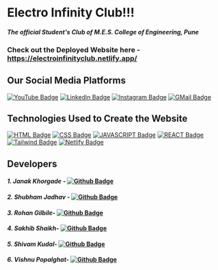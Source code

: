 # **Electro Infinity Club!!!**
####  *The official Student's Club of M.E.S. College of Engineering, Pune*

### Check out the Deployed Website here -  https://electroinfinityclub.netlify.app/   

## Our Social Media Platforms
 [![YouTube Badge](https://img.shields.io/badge/YouTube-FF0000?style=for-the-badge&logo=youtube&logoColor=white)](https://www.youtube.com/channel/UCbl0PVgQHtLh1iLpronm8tg) [![Linkedin Badge](https://img.shields.io/badge/LinkedIn-0077B5?style=for-the-badge&logo=linkedin&logoColor=white)](https://www.linkedin.com/company/electro-infinity-club) [![Instagram Badge](https://img.shields.io/badge/Instagram-E4405F?style=for-the-badge&logo=instagram&logoColor=white)](https://instagram.com/mescoe_eic?utm_medium=copy_link) [![GMail Badge](https://img.shields.io/badge/Gmail-D14836?style=for-the-badge&logo=gmail&logoColor=white)](mailto:electroinfinityclub@gmail.com)

## Technologies Used to Create the Website
[![HTML Badge](https://img.shields.io/badge/HTML5-E34F26?style=for-the-badge&logo=html5&logoColor=white)](https://github.com/Electro-Infinity-Club) [![CSS Badge](https://img.shields.io/badge/CSS3-1572B6?style=for-the-badge&logo=css3&logoColor=white)](https://github.com/Electro-Infinity-Club) [![JAVASCRIPT Badge](https://img.shields.io/badge/JavaScript-323330?style=for-the-badge&logo=javascript&logoColor=F7DF1E)](https://github.com/Electro-Infinity-Club) [![REACT Badge](https://img.shields.io/badge/React-20232A?style=for-the-badge&logo=react&logoColor=61DAFB)](https://github.com/Electro-Infinity-Club) [![Tailwind Badge](https://img.shields.io/badge/Tailwind_CSS-38B2AC?style=for-the-badge&logo=tailwind-css&logoColor=white)](https://github.com/Electro-Infinity-Club) [![Netlify Badge](https://img.shields.io/badge/Netlify-00C7B7?style=for-the-badge&logo=netlify&logoColor=white)](https://github.com/Electro-Infinity-Club)

## Developers
#### *1. Janak Khorgade* - [![Github Badge](https://img.shields.io/badge/GitHub-100000?style=for-the-badge&logo=github&logoColor=white)](https://github.com/Janak2401)
#### *2. Shubham Jadhav* - [![Github Badge](https://img.shields.io/badge/GitHub-100000?style=for-the-badge&logo=github&logoColor=white)](https://github.com/ShubhamSj07)
#### *3. Rohan Gilbile*- [![Github Badge](https://img.shields.io/badge/GitHub-100000?style=for-the-badge&logo=github&logoColor=white)](https://github.com/rohangilbile123)
#### *4. Sakhib Shaikh*- [![Github Badge](https://img.shields.io/badge/GitHub-100000?style=for-the-badge&logo=github&logoColor=white)](https://github.com/SAKHIBSHAIKH786)
#### *5. Shivam Kudal*- [![Github Badge](https://img.shields.io/badge/GitHub-100000?style=for-the-badge&logo=github&logoColor=white)](https://github.com/shivam6402)
#### *6. Vishnu Popalghat*- [![Github Badge](https://img.shields.io/badge/GitHub-100000?style=for-the-badge&logo=github&logoColor=white)](https://github.com/CoVishnu)



